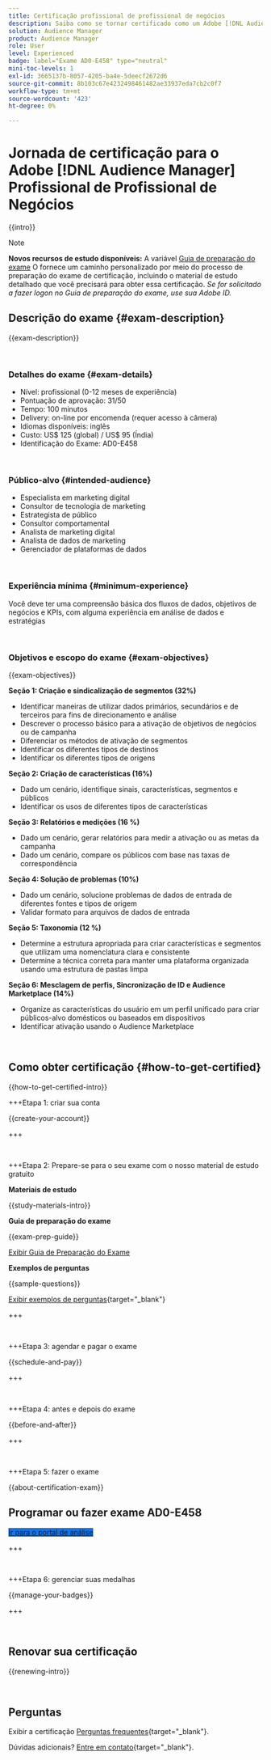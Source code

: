```yaml
---
title: Certificação profissional de profissional de negócios
description: Saiba como se tornar certificado como um Adobe [!DNL Audience Manager] Profissional de negócios.
solution: Audience Manager
product: Audience Manager
role: User
level: Experienced
badge: label="Exame AD0-E458" type="neutral"
mini-toc-levels: 1
exl-id: 3665137b-8057-4205-ba4e-5deecf2672d6
source-git-commit: 8b103c67e4232498461482ae33937eda7cb2c0f7
workflow-type: tm+mt
source-wordcount: '423'
ht-degree: 0%

---
```


# Jornada de certificação para o Adobe [!DNL Audience Manager] Profissional de Profissional de Negócios

{{intro}}

>[!NOTE]
>
>**Novos recursos de estudo disponíveis:** A variável [Guia de preparação do exame](https://app.rockinfo.com/courses/playScorm/616) O fornece um caminho personalizado por meio do processo de preparação do exame de certificação, incluindo o material de estudo detalhado que você precisará para obter essa certificação. _Se for solicitado a fazer logon no Guia de preparação do exame, use sua Adobe ID._

## Descrição do exame {#exam-description}

{{exam-description}}

<br>

### Detalhes do exame {#exam-details}

* Nível: profissional (0-12 meses de experiência)
* Pontuação de aprovação: 31/50
* Tempo: 100 minutos
* Delivery: on-line por encomenda (requer acesso à câmera)
* Idiomas disponíveis: inglês
* Custo: US$ 125 (global) / US$ 95 (Índia)
* Identificação do Exame: AD0-E458

<br>

### Público-alvo {#intended-audience}

* Especialista em marketing digital
* Consultor de tecnologia de marketing
* Estrategista de público
* Consultor comportamental
* Analista de marketing digital
* Analista de dados de marketing
* Gerenciador de plataformas de dados

<br>

### Experiência mínima {#minimum-experience}

Você deve ter uma compreensão básica dos fluxos de dados, objetivos de negócios e KPIs, com alguma experiência em análise de dados e estratégias

<br>

### Objetivos e escopo do exame {#exam-objectives}

{{exam-objectives}}

**Seção 1: Criação e sindicalização de segmentos (32%)**

* Identificar maneiras de utilizar dados primários, secundários e de terceiros para fins de direcionamento e análise
* Descrever o processo básico para a ativação de objetivos de negócios ou de campanha
* Diferenciar os métodos de ativação de segmentos
* Identificar os diferentes tipos de destinos
* Identificar os diferentes tipos de origens

**Seção 2: Criação de características (16%)**

* Dado um cenário, identifique sinais, características, segmentos e públicos
* Identificar os usos de diferentes tipos de características

**Seção 3: Relatórios e medições (16 %)**

* Dado um cenário, gerar relatórios para medir a ativação ou as metas da campanha
* Dado um cenário, compare os públicos com base nas taxas de correspondência

**Seção 4: Solução de problemas (10%)**

* Dado um cenário, solucione problemas de dados de entrada de diferentes fontes e tipos de origem
* Validar formato para arquivos de dados de entrada

**Seção 5: Taxonomia (12 %)**

* Determine a estrutura apropriada para criar características e segmentos que utilizam uma nomenclatura clara e consistente
* Determine a técnica correta para manter uma plataforma organizada usando uma estrutura de pastas limpa

**Seção 6: Mesclagem de perfis, Sincronização de ID e Audience Marketplace (14%)**

* Organize as características do usuário em um perfil unificado para criar públicos-alvo domésticos ou baseados em dispositivos
* Identificar ativação usando o Audience Marketplace

<br>

## Como obter certificação {#how-to-get-certified}

{{how-to-get-certified-intro}}

+++Etapa 1: criar sua conta

{{create-your-account}}

+++

<br>

+++Etapa 2: Prepare-se para o seu exame com o nosso material de estudo gratuito

**Materiais de estudo**

{{study-materials-intro}}

**Guia de preparação do exame**

{{exam-prep-guide}}

[Exibir Guia de Preparação do Exame](https://app.rockinfo.com/courses/playScorm/616)

**Exemplos de perguntas**

{{sample-questions}}

[Exibir exemplos de perguntas](https://scorpion.caveon.com/launchpad/ad0-e458-adobe-audience-manager-business-practitioner-professional-copy-dvaivw){target="_blank"}

+++

<br>

+++Etapa 3: agendar e pagar o exame

{{schedule-and-pay}}

+++

<br>

+++Etapa 4: antes e depois do exame

{{before-and-after}}

+++

<br>

+++Etapa 5: fazer o exame

{{about-certification-exam}}

## Programar ou fazer exame AD0-E458

<a href="https://www.certmetrics.com/adobe/candidate/examity_sso.aspx?eid=AD0-E458" target="_blank" class="spectrum-Button spectrum-Button--fill spectrum-Button--accent spectrum-Button--sizeM is-margin-bottom-big-big at-element-click-tracking" style="background-color:#1473E6">

<span class="spectrum-Button-label has-no-wrap">
   Ir para o portal de análise
</span>
</a>

+++

<br>

+++Etapa 6: gerenciar suas medalhas

{{manage-your-badges}}

+++

<br>

## Renovar sua certificação

{{renewing-intro}}

<br>

## Perguntas

Exibir a certificação [Perguntas frequentes](https://experienceleague.adobe.com/docs/certification/certification/faq.html){target="_blank"}.

Dúvidas adicionais? [Entre em contato](mailto:certif@adobe.com){target="_blank"}.

